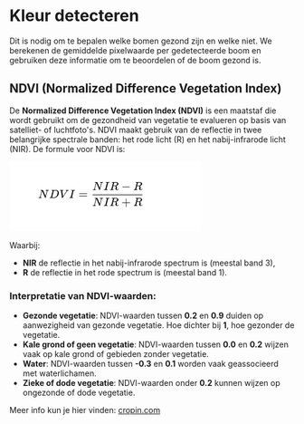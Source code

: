 # Kleur detecteren

Dit is nodig om te bepalen welke bomen gezond zijn en welke niet. We berekenen de gemiddelde pixelwaarde per gedetecteerde boom en gebruiken deze informatie om te beoordelen of de boom gezond is.

## NDVI (Normalized Difference Vegetation Index)

De **Normalized Difference Vegetation Index (NDVI)** is een maatstaf die wordt gebruikt om de gezondheid van vegetatie te evalueren op basis van satelliet- of luchtfoto's. NDVI maakt gebruik van de reflectie in twee belangrijke spectrale banden: het rode licht (R) en het nabij-infrarode licht (NIR). De formule voor NDVI is:

![Formule](./img/NDVI.png)

Waarbij:
- **NIR** de reflectie in het nabij-infrarode spectrum is (meestal band 3),
- **R** de reflectie in het rode spectrum is (meestal band 1).

### Interpretatie van NDVI-waarden:
- **Gezonde vegetatie**: NDVI-waarden tussen **0.2** en **0.9** duiden op aanwezigheid van gezonde vegetatie. Hoe dichter bij **1**, hoe gezonder de vegetatie.
- **Kale grond of geen vegetatie**: NDVI-waarden tussen **0.0** en **0.2** wijzen vaak op kale grond of gebieden zonder vegetatie.
- **Water**: NDVI-waarden tussen **-0.3** en **0.1** worden vaak geassocieerd met waterlichamen.
- **Zieke of dode vegetatie**: NDVI-waarden onder **0.2** kunnen wijzen op ongezonde of dode vegetatie.

Meer info kun je hier vinden: [cropin.com](https://www.cropin.com/blogs/ndvi-normalized-difference-vegetation-index)
 